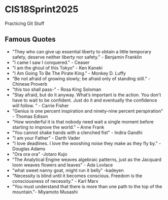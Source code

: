 # CIS18Sprint2025
Practicing Git Stuff

## Famous Quotes

* "They who can give up essential liberty to obtain a little temporary safety, deserve neither liberty nor safety." - Benjamin Franklin
* "I came I saw I conquered." - Ceaser
* "I am the ghoul of this Tokyo" - Ken Kaneki
* "I Am Going To Be The Pirate King.” - Monkey D. Luffy
* “Be not afraid of growing slowly; be afraid only of standing still.” - Chinese Proverb
* "this too shall pass-" - Rosa King Soloman
* "Stay afraid, but do it anyway. What’s important is the action. You don’t have to wait to be confident. Just do it and eventually the confidence will follow. ” - Carrie Fisher
* "Genius is one percent inspiration and ninety-nine percent perspiration" - Thomas Edison
* “How wonderful it is that nobody need wait a single moment before starting to improve the world.” – Anne Frank
* "You cannot shake hands with a clenched fist" - Indira Gandhi
* "I am your Father" - Darth Vader
* "I love deadlines. I love the wooshing noise they make as they fly by." - Douglas Adams
* "Ora ora ora" -Jotaro Kujo
* "The Analytical Engine weaves algebraic patterns, just as the Jacquard loom weaves flowers and leaves" - Ada Lovlace
* "what sweet nanny goat, might run it belly" -kadeyen 
* "Necessity is blind until it becomes conscious. Freedom is the consciousness of necessity." - Karl Marx
* "You must understand that there is more than one path to the top of the mountain."- Miyamoto Musashi

